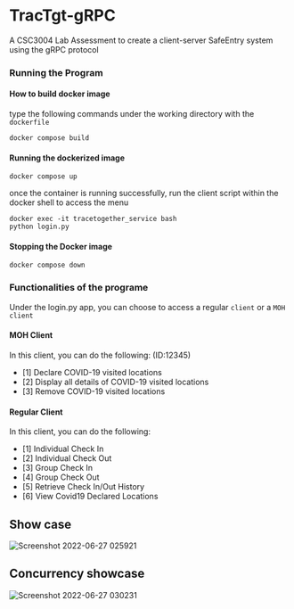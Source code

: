 # TracTgt-gRPC
A CSC3004 Lab Assessment to create a client-server SafeEntry system using the gRPC protocol

### Running the Program

#### How to build docker image
type the following commands under the working directory with the `dockerfile`

```
docker compose build
```

#### Running the dockerized image
```
docker compose up
```
once the container is running successfully, run the client script within the docker shell to access the menu
```
docker exec -it tracetogether_service bash
python login.py
```

#### Stopping the Docker image
```
docker compose down
```
### Functionalities of the programe

Under the login.py app, you can choose to access a regular `client` or a `MOH client`

#### MOH Client
In this client, you can do the following: (ID:12345)
- [1] Declare COVID-19 visited locations
- [2] Display all details of COVID-19 visited locations
- [3] Remove COVID-19 visited locations

#### Regular Client
In this client, you can do the following:
- [1] Individual Check In
- [2] Individual Check Out
- [3] Group Check In
- [4] Group Check Out
- [5] Retrieve Check In/Out History
- [6] View Covid19 Declared Locations

## Show case
![Screenshot 2022-06-27 025921](https://user-images.githubusercontent.com/73775846/175830119-848beb67-a521-4c18-92ee-47a5d031fb70.png)
## Concurrency showcase
![Screenshot 2022-06-27 030231](https://user-images.githubusercontent.com/73775846/175830128-cc744c52-10f8-4127-9b8c-cb1bec9e3f07.png)

